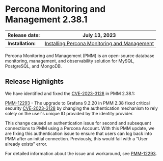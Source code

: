# Percona Monitoring and Management 2.38.1

| **Release date:** | July 13, 2023                                                                                    |
| ----------------- | ----------------------------------------------------------------------------------------------- |
| **Installation:** | [Installing Percona Monitoring and Management](https://www.percona.com/software/pmm/quickstart) |

Percona Monitoring and Management (PMM) is an open-source database monitoring, management, and observability solution for MySQL, PostgreSQL, and MongoDB.

## Release Highlights

We have identified and fixed the [CVE-2023-3128](https://grafana.com/blog/2023/06/22/grafana-security-release-for-cve-2023-3128/) in PMM 2.38.1:

[PMM-12293](https://jira.percona.com/browse/PMM-12293) - The upgrade to Grafana  9.2.20 in PMM 2.38 fixed critical security [CVE-2023-3128](https://grafana.com/blog/2023/06/22/grafana-security-release-for-cve-2023-3128/) by changing the authentication mechanism to rely solely on the user's unique ID provided by the identity provider.

This change caused an authentication issue for second and subsequent connections to PMM using a Percona Account. With this PMM update, we are fixing this authentication issue to ensure that users can log back into PMM after an initial connection. Previously, this would fail with a "User already exists" error.

For detailed information about the issue and workaround, see [PMM-12293](https://jira.percona.com/browse/PMM-12293).
